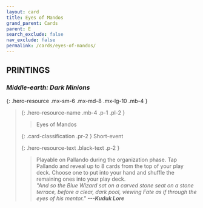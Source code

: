 ```yaml
---
layout: card
title: Eyes of Mandos
grand_parent: Cards
parent: E
search_exclude: false
nav_exclude: false
permalink: /cards/eyes-of-mandos/
---
```


## PRINTINGS


### _Middle-earth: Dark Minions_

{: .hero-resource .mx-sm-6 .mx-md-8 .mx-lg-10 .mb-4 }
> {: .hero-resource-name .mb-4 .p-1 .pl-2 }
> > <div class="card-mp"></div>
> > <div class="card-name">Eyes of Mandos</div>
>
> {: .card-classification .pr-2 }
> Short-event
>
> {: .hero-resource-text .black-text .p-2 }
> > Playable on Pallando during the organization phase. Tap Pallando and reveal up to 8 cards from the top of your play deck. Choose one to put into your hand and shuffle the remaining ones into your play deck. <br>_"And so the Blue Wizard sat on a carved stone seat on a stone terrace, before a clear, dark pool, viewing Fate as if through the eyes of his mentor."_ ***---&#65279;Kuduk Lore***  
> 
